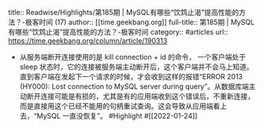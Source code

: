 title:: Readwise/Highlights/第185期 | MySQL有哪些“饮鸩止渴”提高性能的方法？-极客时间 (17)
author:: [[time.geekbang.org]]
full-title:: 第185期 | MySQL有哪些“饮鸩止渴”提高性能的方法？-极客时间
category:: #articles
url:: https://time.geekbang.org/column/article/190313

- 从服务端断开连接使用的是 kill connection + id 的命令， 一个客户端处于 sleep 状态时，它的连接被服务端主动断开后，这个客户端并不会马上知道。直到客户端在发起下一个请求的时候，才会收到这样的报错“ERROR 2013 (HY000): Lost connection to MySQL server during query”。从数据库端主动断开连接可能是有损的，尤其是有的应用端收到这个错误后，不重新连接，而是直接用这个已经不能用的句柄重试查询。这会导致从应用端看上去，“MySQL 一直没恢复”。 #Highlight #[[2022-01-24]]